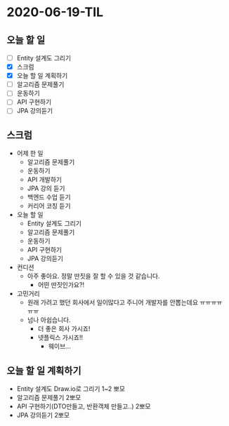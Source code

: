 # 2020-06-19-TIL

## 오늘 할 일

- [ ] Entity 설계도 그리기
- [x] 스크럼
- [x] 오늘 할 일 계획하기
- [ ] 알고리즘 문제풀기
- [ ] 운동하기
- [ ] API 구현하기
- [ ] JPA 강의듣기

## 스크럼

- 어제 한 일
    - 알고리즘 문제풀기
    - 운동하기
    - API 개발하기
    - JPA 강의 듣기
    - 백엔드 수업 듣기
    - 커리어 코칭 듣기
- 오늘 할 일
    - Entity 설계도 그리기
    - 알고리즘 문제풀기
    - 운동하기
    - API 구현하기
    - JPA 강의듣기
- 컨디션
    - 아주 좋아요. 정말 딴짓을 잘 할 수 있을 것 같습니다.
        - 어떤 딴짓인가요?!
- 고민거리
    - 원래 가려고 했던 회사에서 일이많다고 주니어 개발자를 안뽑는데요 ㅠㅠㅠㅠㅠㅠ
    - 넘나 아쉽습니다.
        - 더 좋은 회사 가시죠!
        - 넷플릭스 가시죠!!
            - 웨이브...

## 오늘 할 일 계획하기

- Entity 설계도 Draw.io로 그리기 1~2 뽀모
- 알고리즘 문제풀기 2뽀모
- API 구현하기(DTO만들고, 반환객체 만들고..) 2뽀모
- JPA 강의듣기 2뽀모

